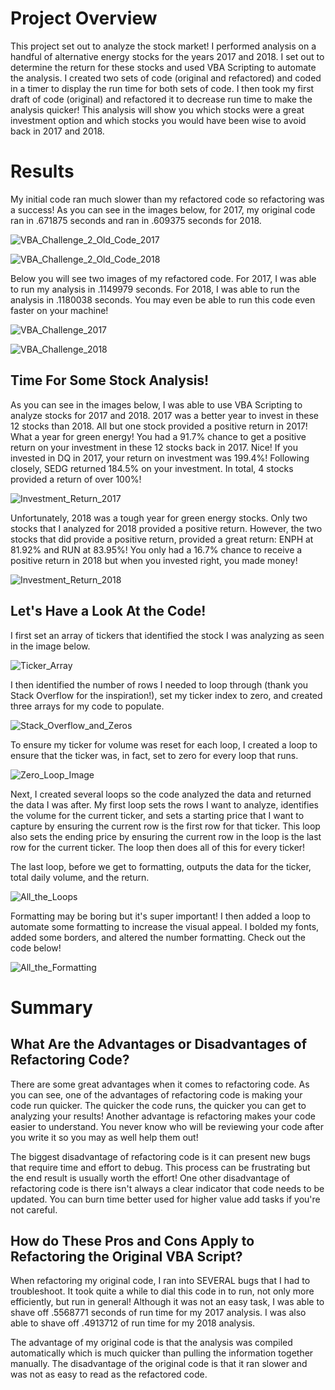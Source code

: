 # Project Overview

This project set out to analyze the stock market! I performed analysis on a handful of alternative energy stocks for the years 2017 and 2018. I set out to determine the return for these stocks and used VBA Scripting to automate the analysis. I created two sets of code (original and refactored) and coded in a timer to display the run time for both sets of code. I then took my first draft of code (original) and refactored it to decrease run time to make the analysis quicker! This analysis will show you which stocks were a great investment option and which stocks you would have been wise to avoid back in 2017 and 2018.

# Results

My initial code ran much slower than my refactored code so refactoring was a success! As you can see in the images below, for 2017, my original code ran in .671875 seconds and ran in .609375 seconds for 2018.

![VBA_Challenge_2_Old_Code_2017](https://user-images.githubusercontent.com/101153516/178094738-5006f335-2816-49f3-86d6-d5f1c0355a85.jpg)

![VBA_Challenge_2_Old_Code_2018](https://user-images.githubusercontent.com/101153516/178094744-96f294f0-5887-4f03-99d3-a1ee575f31ec.jpg)

Below you will see two images of my refactored code. For 2017, I was able to run my analysis in .1149979 seconds. For 2018, I was able to run the analysis in .1180038 seconds. You may even be able to run this code even faster on your machine!

![VBA_Challenge_2017](https://user-images.githubusercontent.com/101153516/178094755-bdc155a1-d4e6-4560-8cf6-1d8cf20d4b29.jpg)

![VBA_Challenge_2018](https://user-images.githubusercontent.com/101153516/178094758-6a7cd69d-40d8-48b2-b25c-23b296f236ab.jpg)

## Time For Some Stock Analysis! 
As you can see in the images below, I was able to use VBA Scripting to analyze stocks for 2017 and 2018. 2017 was a better year to invest in these 12 stocks than 2018. All but one stock provided a positive return in 2017! What a year for green energy! You had a 91.7% chance to get a positive return on your investment in these 12 stocks back in 2017. Nice! If you invested in DQ in 2017, your return on investment was 199.4%! Following closely, SEDG returned 184.5% on your investment. In total, 4 stocks provided a return of over 100%!

![Investment_Return_2017](https://user-images.githubusercontent.com/101153516/178094765-56e47f55-f020-406a-a20c-fc190a372c23.jpg)

Unfortunately, 2018 was a tough year for green energy stocks. Only two stocks that I analyzed for 2018 provided a positive return. However, the two stocks that did provide a positive return, provided a great return: ENPH at 81.92% and RUN at 83.95%! You only had a 16.7% chance to receive a positive return in 2018 but when you invested right, you made money! 

![Investment_Return_2018](https://user-images.githubusercontent.com/101153516/178094772-f489ebe2-a5d2-4b5f-ad3f-d8cd928bfd58.jpg)

## Let's Have a Look At the Code!
I first set an array of tickers that identified the stock I was analyzing as seen in the image below. 

![Ticker_Array](https://user-images.githubusercontent.com/101153516/178094778-e336f6ae-44f3-4f1d-afe8-ed985ee1ea2f.jpg)

I then identified the number of rows I needed to loop through (thank you Stack Overflow for the inspiration!), set my ticker index to zero, and created three arrays for my code to populate. 

![Stack_Overflow_and_Zeros](https://user-images.githubusercontent.com/101153516/178094787-3a88b902-0900-4575-be76-fdd2ca393008.jpg)

To ensure my ticker for volume was reset for each loop, I created a loop to ensure that the ticker was, in fact, set to zero for every loop that runs. 

![Zero_Loop_Image](https://user-images.githubusercontent.com/101153516/178094796-fd43d581-85d5-4080-ad9d-2b489074d95a.jpg)

Next, I created several loops so the code analyzed the data and returned the data I was after. My first loop sets the rows I want to analyze, identifies the volume for the current ticker, and sets a starting price that I want to capture by ensuring the current row is the first row for that ticker. This loop also sets the ending price by ensuring the current row in the loop is the last row for the current ticker. The loop then does all of this for every ticker!

The last loop, before we get to formatting, outputs the data for the ticker, total daily volume, and the return.

![All_the_Loops](https://user-images.githubusercontent.com/101153516/178094808-2535fe23-44e9-42e7-a1d0-9cbcb1ccb4cb.jpg)

Formatting may be boring but it's super important! I then added a loop to automate some formatting to increase the visual appeal. I bolded my fonts, added some borders, and altered the number formatting. Check out the code below!

![All_the_Formatting](https://user-images.githubusercontent.com/101153516/178094814-c2b6b4a3-e5cf-46e6-9718-fa7afae9078b.jpg)


# Summary
## What Are the Advantages or Disadvantages of Refactoring Code?
There are some great advantages when it comes to refactoring code. As you can see, one of the advantages of refactoring code is making your code run quicker. The quicker the code runs, the quicker you can get to analyzing your results! Another advantage is refactoring makes your code easier to understand. You never know who will be reviewing your code after you write it so you may as well help them out! 

The biggest disadvantage of refactoring code is it can present new bugs that require time and effort to debug. This process can be frustrating but the end result is usually worth the effort! One other disadvantage of refactoring code is there isn't always a clear indicator that code needs to be updated. You can burn time better used for higher value add tasks if you're not careful. 

## How do These Pros and Cons Apply to Refactoring the Original VBA Script?
When refactoring my original code, I ran into SEVERAL bugs that I had to troubleshoot. It took quite a while to dial this code in to run, not only more efficiently, but run in general! Although it was not an easy task, I was able to shave off .5568771 seconds of run time for my 2017 analysis. I was also able to shave off .4913712 of run time for my 2018 analysis.

The advantage of my original code is that the analysis was compiled automatically which is much quicker than pulling the information together manually. The disadvantage of the original code is that it ran slower and was not as easy to read as the refactored code.


